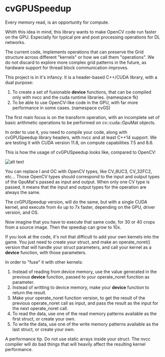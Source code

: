 # cvGPUSpeedup

Every memory read, is an opportunity for compute.

Whith this idea in mind, this library wants to make OpenCV code run faster on the GPU. Especially for typical pre and post processing operations for DL networks.

The current code, implements operations that can preserve the Grid structure across different "kernels" or how we call them "operations". We do not discard to explore more complex grid patterns in the future, as hardware support for thread block communication improves.

This project is in it's infancy. It is a header-based C++/CUDA library, with a dual purpose:
1. To create a set of fusionable __device__ functions, that can be compiled only with nvcc and the cuda runtime libraries. (namespace fk) 
2. To be able to use OpenCV-like code in the GPU, with far more performance in some cases. (namespace cvGS)

The first main focus is on the transform operation, with an incomplete set of basic arithmetic operations to be performed on cv::cuda::GpuMat objects.

In order to use it, you need to compile your code, along with cvGPUSpeedup library headers, with nvcc and at least C++14 support. We are testing it with CUDA version 11.8, on compute capabilities 7.5 and 8.6.

This is how the usage of cvGPUSpeedup looks like, compared to OpenCV:

![alt text](https://github.com/morousg/cvGPUSpeedup/blob/0acabe5354fb99fcc3d27ff5982b32d6c320bf15/cvGPUSpeedupExample.png)

You can replace I and OC with OpenCV types, like CV_8UC3, CV_32FC2, etc... Those OpenCV types should correspond to the input and output types of the GpuMat's passed as input and output. When only one CV type is passed, it means that the input and output types for the operation are always the same.

The cvGPUSpeedup version, will do the same, but with a single CUDA kernel, and execute from 4x up to 7x faster, depending on the GPU, driver version, and OS.

Now imagine that you have to execute that same code, for 30 or 40 crops from a source image. Then the speedup can grow to 10x.

If you look at the code, it's not that difficult to add your own kernels into the game. You just need to create your struct, and make an operate_noret() version that will handle your struct parameters, and call your kernel as a __device__ function, with those parameters.

In order to "fuse" it with other kernels:
1. Instead of reading from device memory, use the value generated in the previous __device__ function, passed to your operate_noret function as parameter.
2. Instead of writting to device memory, make your __device__ function to return the result.
3. Make your operate_noret function version, to get the result of the previous operate_noret call as input, and pass the result as the input for the next operate_noret call.
4. To read the data, use one of the read memory patterns available as the first struct, or create your own.
5. To write the data, use one of the write memory patterns available as the last struct, or create your own.

A performance tip. Do not use static arrays inside your struct. The nvcc compiler will do bad things that will heavily affect the resulting kernel performance.
